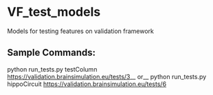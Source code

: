 # VF_test_models
Models for testing features on validation framework

Sample Commands:
----------------
python run_tests.py testColumn https://validation.brainsimulation.eu/tests/3__
or__
python run_tests.py hippoCircuit https://validation.brainsimulation.eu/tests/6
